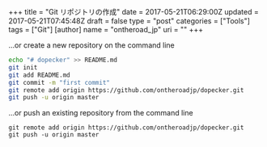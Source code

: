 +++
title = "Git リポジトリの作成"
date = 2017-05-21T06:29:00Z
updated = 2017-05-21T07:45:48Z
draft = false
type = "post"
categories = ["Tools"]
tags = ["Git"]
[author]
	name = "ontheroad_jp"
	uri = ""
+++

…or create a new repository on the command line

```bash
echo "# dopecker" >> README.md
git init
git add README.md
git commit -m "first commit"
git remote add origin https://github.com/ontheroadjp/dopecker.git
git push -u origin master
```

…or push an existing repository from the command line

```
git remote add origin https://github.com/ontheroadjp/dopecker.git
git push -u origin master
```
